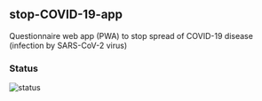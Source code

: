 ## stop-COVID-19-app

Questionnaire web app (PWA) to stop spread of COVID-19 disease (infection by SARS-CoV-2 virus)

### Status

![status](https://badgen.net/badge/DEV-status/in-progress@update@2020-03-27/orange)